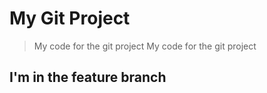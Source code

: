 # My Git Project

> My code for the git project
> My code for the git project

## I'm in the feature branch